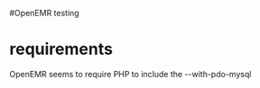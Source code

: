 #OpenEMR testing

       
        

# requirements
OpenEMR seems to require PHP to include the --with-pdo-mysql 

